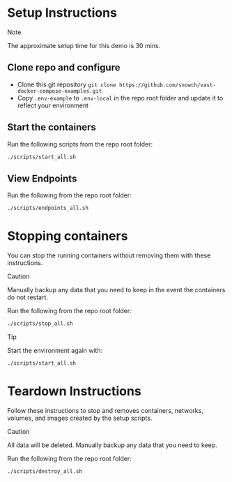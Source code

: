 # Setup Instructions

> [!NOTE]
> The approximate setup time for this demo is 30 mins.

## Clone repo and configure

- Clone this git repository `git clone https://github.com/snowch/vast-docker-compose-examples.git`
- Copy `.env-example` to `.env-local` in the repo root folder and update it to reflect your environment

## Start the containers

Run the following scripts from the repo root folder:

```bash
./scripts/start_all.sh
```

## View Endpoints

Run the following from the repo root folder:

```bash
./scripts/endpoints_all.sh
```

# Stopping containers

You can stop the running containers without removing them with these instructions.

> [!CAUTION]
> Manually backup any data that you need to keep in the event the containers do not restart.

Run the following from the repo root folder:

```bash
./scripts/stop_all.sh
```

> [!TIP]
> Start the environment again with:
> ```bash
> ./scripts/start_all.sh
> ```


# Teardown Instructions

Follow these instructions to stop and removes containers, networks, volumes, and images created by the setup scripts.

> [!CAUTION]
> All data will be deleted. Manually backup any data that you need to keep.

Run the following from the repo root folder:

```bash
./scripts/destroy_all.sh
```


